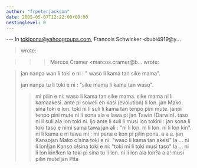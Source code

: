 ```yaml
---
author: "frpeterjackson"
date: 2005-05-07T12:22:00+00:00
nestinglevel: 0
---
```

\---
 In [tokipona@yahoogroups.com](mailto://tokipona@yahoogroups.com), Francois Schwicker <bubi4919@y...
>wrote:

>>> Marcos Cramer <marcos.cramer@b...
> wrote:

>> 
> jan nanpa wan li toki e ni : " waso li kama tan sike mama".
> 
> jan nanpa tu li toki e ni : "sike mama li kama tan waso".
>> mi pilin e ni: waso li kama tan sike mama. sike mama ni li kamaakesi.
>> ante pi soweli en kasi (evolution) li lon.
>> jan Mako.
>> sina toki e lon. toki ni li suli li kama tan tenpo pini mute. janpi tenpo pini mute ni li sona ala e lawa pi jan Tawin (Darwin).
>> taso ni li suli ala lon toki ni. ijo ante li suli li musi lon tokini : jan sona li toki taso e nimi sama tawa jan ali :
>> "ni li lon. ni li lon. ni li lon kin".
>> ni li kama e ni tawa mi : mi pana e kon pi pilin pona. a a a.
>> jan Kansojan Mako o!sina toki e ni: "waso li kama tan akesi" la ... ni li lon!jan Kanso o!sina toki e ni: "toki mi li toki musi taso" la ... ni li lon kin!ken la toki pi sina tu li lon. ni li lon ala lon?a a a! musi pilin mute!jan Pita